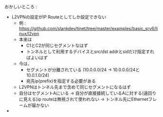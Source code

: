 おかしいところ : 
 - L2VPNの設定がIP Routeとしてしか設定できない
     - 例 : https://github.com/slankdev/tinet/tree/master/examples/basic_srv6/linux/l2vpn
     - 本来は
         - C1とC2が同じセグメントなはず
         - トンネルとして利用するデバイスとsrc/dst addrとsidだけ指定すればよいはず
     - 今は、
         - セグメントが分離されている (10.0.0.0/24 -> 10.0.0.0/24と10.0.1.0/24) 
         - 宛先ip(prefix)を指定する必要がある
     - L2VPNはトンネル先まで含めて同じセグメントになるはず
     - 自分はセグメントAにいる -> 自分が直接接続しているAに対する(遠回りに見える)ip routeは無視されて使われない -> トンネル先にEthernetフレームが届かない
 - 